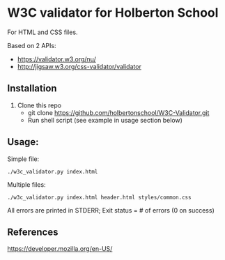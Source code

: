 # W3C validator for Holberton School
For HTML and CSS files.

Based on 2 APIs:

- https://validator.w3.org/nu/
- http://jigsaw.w3.org/css-validator/validator

## Installation

1. Clone this repo
	- git clone https://github.com/holbertonschool/W3C-Validator.git
	- Run shell script (see example in usage section below)

## Usage:

Simple file:

	./w3c_validator.py index.html

Multiple files:

	./w3c_validator.py index.html header.html styles/common.css

All errors are printed in STDERR; Exit status = # of errors (0 on success)

## References

https://developer.mozilla.org/en-US/
